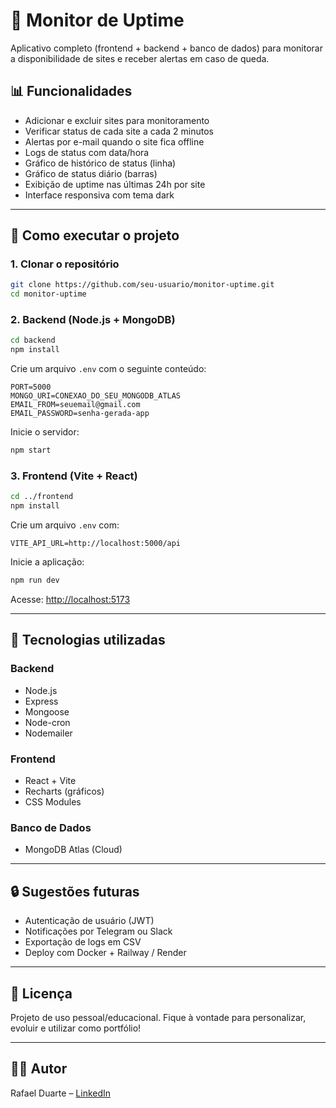 # 🔌 Monitor de Uptime

Aplicativo completo (frontend + backend + banco de dados) para monitorar a disponibilidade de sites e receber alertas em caso de queda.

## 📊 Funcionalidades

- Adicionar e excluir sites para monitoramento
- Verificar status de cada site a cada 2 minutos
- Alertas por e-mail quando o site fica offline
- Logs de status com data/hora
- Gráfico de histórico de status (linha)
- Gráfico de status diário (barras)
- Exibição de uptime nas últimas 24h por site
- Interface responsiva com tema dark

---

## 🚀 Como executar o projeto

### 1. Clonar o repositório
```bash
git clone https://github.com/seu-usuario/monitor-uptime.git
cd monitor-uptime
```

### 2. Backend (Node.js + MongoDB)

```bash
cd backend
npm install
```

Crie um arquivo `.env` com o seguinte conteúdo:

```env
PORT=5000
MONGO_URI=CONEXAO_DO_SEU_MONGODB_ATLAS
EMAIL_FROM=seuemail@gmail.com
EMAIL_PASSWORD=senha-gerada-app
```

Inicie o servidor:
```bash
npm start
```

### 3. Frontend (Vite + React)

```bash
cd ../frontend
npm install
```

Crie um arquivo `.env` com:
```env
VITE_API_URL=http://localhost:5000/api
```

Inicie a aplicação:
```bash
npm run dev
```

Acesse: [http://localhost:5173](http://localhost:5173)

---

## 🔧 Tecnologias utilizadas

### Backend
- Node.js
- Express
- Mongoose
- Node-cron
- Nodemailer

### Frontend
- React + Vite
- Recharts (gráficos)
- CSS Modules

### Banco de Dados
- MongoDB Atlas (Cloud)

---

## 🔒 Sugestões futuras
- Autenticação de usuário (JWT)
- Notificações por Telegram ou Slack
- Exportação de logs em CSV
- Deploy com Docker + Railway / Render



---

## 📝 Licença

Projeto de uso pessoal/educacional. Fique à vontade para personalizar, evoluir e utilizar como portfólio!

---

## 👨‍💻 Autor

Rafael Duarte – [LinkedIn](https://www.linkedin.com/in/rafaduarts/)
